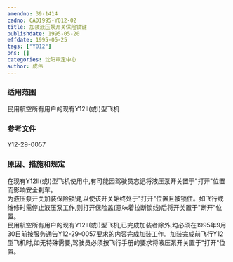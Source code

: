 ```yaml
---
amendno: 39-1414  
cadno: CAD1995-Y012-02  
title: 加装液压泵开关保险锁键  
publishdate: 1995-05-20  
effdate: 1995-05-25  
tags: ["Y012"]  
pns: []  
categories: 沈阳审定中心  
author: 成伟  
---
```

  
### 适用范围  
民用航空所有用户的现有Y12Ⅱ(或Ⅰ)型飞机  
  
<!--more-->  
### 参考文件  
Y12-29-0057  
  
### 原因、措施和规定  
在现有Y12Ⅱ(或Ⅰ)型飞机使用中,有可能因驾驶员忘记将液压泵开关置于"打开"位置而影响安全刹车。  
    为液压泵开关加装保险锁键,以使该开关始终处于"打开"位置且被锁住。如飞行或维修时需停止液压泵工作,则打开保险盖(意味着拉断锁线)后将开关置于"断开"位置。  
    民用航空所有用户的现有Y12II(或I)型飞机,已完成加装者除外,均必须在1995年9月30日前按服务通告Y12-29-0057要求的内容完成加装工作。加装完成前飞行Y12型飞机时,如无特殊需要,驾驶员必须按飞行手册的要求将液压泵开关置于"打开"位置。  
